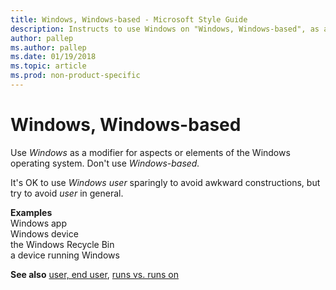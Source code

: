 ```yaml
---
title: Windows, Windows-based - Microsoft Style Guide
description: Instructs to use Windows on "Windows, Windows-based", as a modifier for aspects or elements of the Windows operating system, but not to use Windows-based.
author: pallep
ms.author: pallep
ms.date: 01/19/2018
ms.topic: article
ms.prod: non-product-specific
---
```


# Windows, Windows-based

Use *Windows* as a modifier for aspects or elements of the Windows operating system. Don't use *Windows-based.*

It's OK to use *Windows user* sparingly to avoid awkward constructions, but try to avoid *user* in general.

**Examples**  
Windows app  
Windows device  
the Windows Recycle Bin   
a device running Windows

**See also** [user, end user](~/a-z-word-list-term-collections/u/user-end-user.md), [runs vs. runs on](~/a-z-word-list-term-collections/r/runs-vs-runs-on.md)
